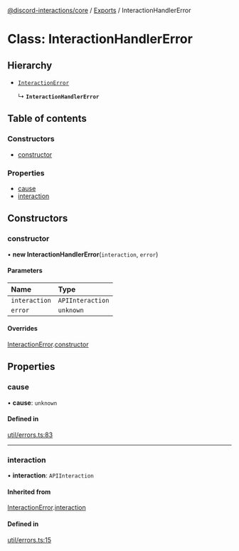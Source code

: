 [@discord-interactions/core](../README.md) / [Exports](../modules.md) / InteractionHandlerError

# Class: InteractionHandlerError

## Hierarchy

- [`InteractionError`](InteractionError.md)

  ↳ **`InteractionHandlerError`**

## Table of contents

### Constructors

- [constructor](InteractionHandlerError.md#constructor)

### Properties

- [cause](InteractionHandlerError.md#cause)
- [interaction](InteractionHandlerError.md#interaction)

## Constructors

### constructor

• **new InteractionHandlerError**(`interaction`, `error`)

#### Parameters

| Name | Type |
| :------ | :------ |
| `interaction` | `APIInteraction` |
| `error` | `unknown` |

#### Overrides

[InteractionError](InteractionError.md).[constructor](InteractionError.md#constructor)

## Properties

### cause

• **cause**: `unknown`

#### Defined in

[util/errors.ts:83](https://github.com/ssMMiles/discord-interactions/blob/7421ca0/packages/core/src/util/errors.ts#L83)

___

### interaction

• **interaction**: `APIInteraction`

#### Inherited from

[InteractionError](InteractionError.md).[interaction](InteractionError.md#interaction)

#### Defined in

[util/errors.ts:15](https://github.com/ssMMiles/discord-interactions/blob/7421ca0/packages/core/src/util/errors.ts#L15)
